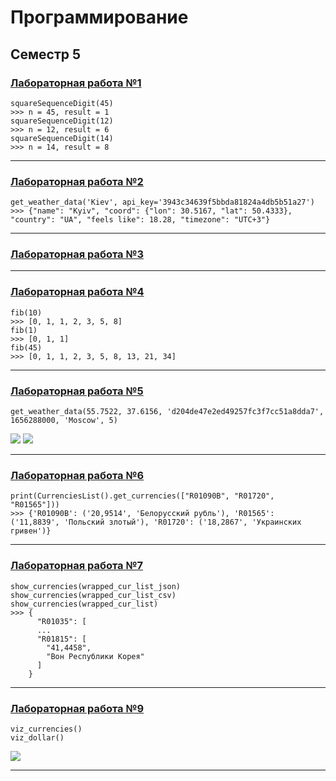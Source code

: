 # Программирование
## Семестр 5

### [Лабораторная работа №1](https://github.com/python-basic/sem5-lr1-matvuric)
```
squareSequenceDigit(45)
>>> n = 45, result = 1
squareSequenceDigit(12)
>>> n = 12, result = 6
squareSequenceDigit(14)
>>> n = 14, result = 8
```
***
### [Лабораторная работа №2](https://github.com/python-basic/sem5-lr2-matvuric)
```
get_weather_data('Kiev', api_key='3943c34639f5bbda81824a4db5b51a27')
>>> {"name": "Kyiv", "coord": {"lon": 30.5167, "lat": 50.4333}, "country": "UA", "feels like": 18.28, "timezone": "UTC+3"}
```
***
### [Лабораторная работа №3](https://replit.com/@MatviivKirill/prog5lab3#myremotemodule.py)
***
### [Лабораторная работа №4](https://github.com/python-basic/sem3-lr4-matvuric)
```
fib(10)
>>> [0, 1, 1, 2, 3, 5, 8]
fib(1)
>>> [0, 1, 1]
fib(45)
>>> [0, 1, 1, 2, 3, 5, 8, 13, 21, 34]
```
***
### [Лабораторная работа №5](https://github.com/matvuric/programming/tree/master/weather_visualizing)
```
get_weather_data(55.7522, 37.6156, 'd204de47e2ed49257fc3f7cc51a8dda7', 1656288000, 'Moscow', 5)
```
![](https://sun9-north.userapi.com/sun9-80/s/v1/if2/FkxEy0WBtKvsOt6Dz1jiwtsUFZf3HiK6GbygRMIubKZ_7mo_K3LIy_NcXISVd874Flk5JVCylonsLejTiUcOGZfZ.jpg?size=1500x500&quality=96&type=album)
![](https://sun9-north.userapi.com/sun9-77/s/v1/if2/xAwOvnAJY2y93FEZwMAUy8bkVCvSfjbEl0yFCPQ2WFhIfKkPSbWkFUPoEckUj1iHMNX7hhU8JkOmTHKCCPLigEL-.jpg?size=1500x500&quality=96&type=album)
***
### [Лабораторная работа №6](https://github.com/matvuric/programming/tree/master/singleton)
```
print(CurrenciesList().get_currencies(["R01090B", "R01720", "R01565"]))
>>> {'R01090B': ('20,9514', 'Белорусский рубль'), 'R01565': ('11,8839', 'Польский злотый'), 'R01720': ('18,2867', 'Украинских гривен')}
```
***
### [Лабораторная работа №7](https://github.com/matvuric/programming/tree/master/decorator)
```
show_currencies(wrapped_cur_list_json)
show_currencies(wrapped_cur_list_csv)
show_currencies(wrapped_cur_list)
>>> {
      "R01035": [
      ...
      "R01815": [
        "41,4458",
        "Вон Республики Корея"
      ]
    }
```
***
### [Лабораторная работа №9](https://colab.research.google.com/drive/1BbstCcPGewLtIWguivoYQzRfA6yLmOCv?usp=sharing)
```
viz_currencies()
viz_dollar()
```
![](https://sun9-east.userapi.com/sun9-29/s/v1/if2/or8WfTwQsbOL91UWXEbE2vPtyRjMcOqFS1RDfxHMN4oi-ZF03WGADcUfR6Wv2ZJ8n8munwhnwAxNw-XAR21a02CU.jpg?size=1200x800&quality=96&type=album)
***
